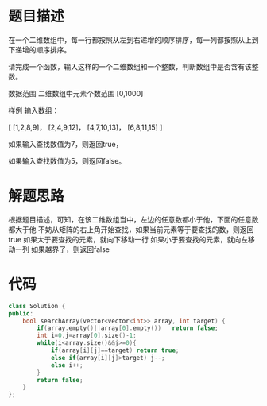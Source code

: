# 题目描述
在一个二维数组中，每一行都按照从左到右递增的顺序排序，每一列都按照从上到下递增的顺序排序。

请完成一个函数，输入这样的一个二维数组和一个整数，判断数组中是否含有该整数。

数据范围
二维数组中元素个数范围 [0,1000]

样例
输入数组：

[
  [1,2,8,9]，
  [2,4,9,12]，
  [4,7,10,13]，
  [6,8,11,15]
]

如果输入查找数值为7，则返回true，

如果输入查找数值为5，则返回false。

# 解题思路
根据题目描述，可知，在该二维数组当中，左边的任意数都小于他，下面的任意数都大于他
不妨从矩阵的右上角开始查找，如果当前元素等于要查找的数，则返回true
如果大于要查找的元素，就向下移动一行
如果小于要查找的元素，就向左移动一列
如果越界了，则返回false

# 代码
```cpp
class Solution {
public:
    bool searchArray(vector<vector<int>> array, int target) {
        if(array.empty()||array[0].empty())   return false;
        int i=0,j=array[0].size()-1;
        while(i<array.size()&&j>=0){
            if(array[i][j]==target) return true;
            else if(array[i][j]>target) j--;
            else i++;
        }
        return false;
    }
};
```